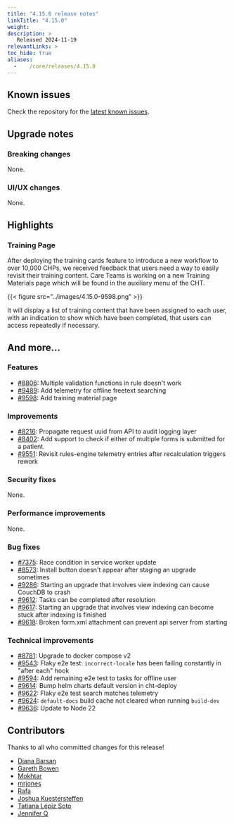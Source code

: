 ```yaml
---
title: "4.15.0 release notes"
linkTitle: "4.15.0"
weight:
description: >
   Released 2024-11-19
relevantLinks: >
toc_hide: true
aliases:
  -    /core/releases/4.15.0
---
```


## Known issues

Check the repository for the [latest known issues](https://github.com/medic/cht-core/issues?q=is%3Aissue+label%3A%22Affects%3A+4.15.0%22).

## Upgrade notes

### Breaking changes

None.

### UI/UX changes

None.

## Highlights

### Training Page

After deploying the training cards feature to introduce a new workflow to over 10,000 CHPs, we received feedback that users need a way to easily revisit their training content.
Care Teams is working on a new Training Materials page which will be found in the auxiliary menu of the CHT.

{{< figure src="../images/4.15.0-9598.png" >}}

It will display a list of training content that have been assigned to each user, with an indication to show which have been completed, that users can access repeatedly if necessary.

## And more...

### Features

- [#8806](https://github.com/medic/cht-core/issues/8806): Multiple validation functions in rule doesn't work
- [#9489](https://github.com/medic/cht-core/issues/9489): Add telemetry for offline freetext searching
- [#9598](https://github.com/medic/cht-core/issues/9598): Add training material page

### Improvements

- [#8216](https://github.com/medic/cht-core/issues/8216): Propagate request uuid from API to audit logging layer
- [#8402](https://github.com/medic/cht-core/issues/8402): Add support to check if either of multiple forms is submitted for a patient.
- [#9551](https://github.com/medic/cht-core/issues/9551): Revisit rules-engine telemetry entries after recalculation triggers rework

### Security fixes

None.

### Performance improvements

None.

### Bug fixes

- [#7375](https://github.com/medic/cht-core/issues/7375): Race condition in service worker update
- [#8573](https://github.com/medic/cht-core/issues/8573): Install button doesn't appear after staging an upgrade sometimes
- [#9286](https://github.com/medic/cht-core/issues/9286): Starting an upgrade that involves view indexing can cause CouchDB to crash
- [#9612](https://github.com/medic/cht-core/issues/9612): Tasks can be completed after resolution
- [#9617](https://github.com/medic/cht-core/issues/9617): Starting an upgrade that involves view indexing can become stuck after indexing is finished
- [#9618](https://github.com/medic/cht-core/issues/9618): Broken form.xml attachment can prevent api server from starting

### Technical improvements

- [#8781](https://github.com/medic/cht-core/issues/8781): Upgrade to docker compose v2
- [#9543](https://github.com/medic/cht-core/issues/9543): Flaky e2e test: `incorrect-locale` has been failing constantly in "after each" hook
- [#9594](https://github.com/medic/cht-core/issues/9594): Add remaining e2e test to tasks for offline user
- [#9614](https://github.com/medic/cht-core/issues/9614): Bump helm charts default version in cht-deploy
- [#9622](https://github.com/medic/cht-core/issues/9622): Flaky e2e test  search matches telemetry
- [#9624](https://github.com/medic/cht-core/issues/9624): `default-docs` build cache not cleared when running `build-dev`
- [#9636](https://github.com/medic/cht-core/issues/9636): Update to Node 22

## Contributors

Thanks to all who committed changes for this release!

- [Diana Barsan](https://github.com/dianabarsan)
- [Gareth Bowen](https://github.com/garethbowen)
- [Mokhtar](https://github.com/m5r)
- [mrjones](https://github.com/mrjones-plip)
- [Rafa](https://github.com/ralfudx)
- [Joshua Kuestersteffen](https://github.com/jkuester)
- [Tatiana Lépiz Soto](https://github.com/tatilepizs)
- [Jennifer Q](https://github.com/latin-panda)

